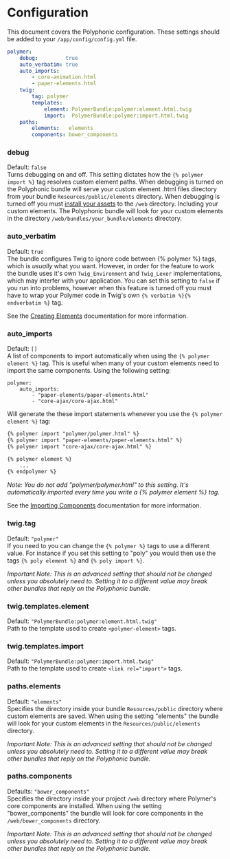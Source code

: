 # Configuration
This document covers the Polyphonic configuration. These settings should be added to your
`/app/config/config.yml` file.

```yml
polymer:
    debug:         true
    auto_verbatim: true
    auto_imports:
        - core-animation.html
        - paper-elements.html
    twig:
        tag: polymer
        templates:
            element: PolymerBundle:polymer:element.html.twig
            import:  PolymerBundle:polymer:import.html.twig
    paths:
        elements:   elements
        components: bower_components
```

### debug
Default: `false`  
Turns debugging on and off. This setting dictates how the `{% polymer import %}` tag resolves
custom element paths. When debugging is turned on the Polyphonic bundle will serve your
custom element .html files directory from your bundle `Resources/public/elements` directory. When
debugging is turned off you must
[install your assets](http://symfony.com/blog/new-in-symfony-2-6-smarter-assets-install-command)
to the `/web` directory. Including your custom elements. The Polyphonic bundle will look
for your custom elements in the directory `/web/bundles/your_bundle/elements` directory.


### auto_verbatim
Default: `true`  
The bundle configures Twig to ignore code between {% polymer %} tags, which is *usually* what you want.
However, in order for the feature to work the bundle uses it's own `Twig_Environment` and `Twig_Lexer`
implementations, which may interfer with your application. You can set this setting to `false` if you
run into problems, however when this feature is turned off you must have to wrap your Polymer code in
Twig's own `{% verbatim %}{% endverbatim %}` tag.

See the [Creating Elements](custom.md) documentation for more information.

### auto_imports
Default: `[]`  
A list of components to import automatically when using the `{% polymer element %}` tag.
This is useful when many of your custom elements need to import the same components. Using
the following setting:

```
polymer:
	auto_imports:
		- "paper-elements/paper-elements.html"
		- "core-ajax/core-ajax.html"
```

Will generate the these import statements whenever you use the `{% polymer element %}` tag:

```html
{% polymer import "polymer/polymer.html" %}
{% polymer import "paper-elements/paper-elements.html" %}
{% polymer import "core-ajax/core-ajax.html" %}

{% polymer element %}
	...
{% endpolymer %}
```

_Note: You do not add "polymer/polymer.html" to this setting. It's automatically
imported every time you write a {% polymer element %} tag._

See the [Importing Components](importing.md) documentation for more information.

### twig.tag
Default: `"polymer"`  
If you need to you can change the `{% polymer %}` tags to use a different value. For instance
if you set this setting to "poly" you would then use the tags `{% poly element %}` and
`{% poly import %}`.

_Important Note: This is an advanced setting that should not be changed unless you absolutely
need to. Setting it to a different value may break other bundles that reply on the
Polyphonic bundle._

### twig.templates.element
Default: `"PolymerBundle:polymer:element.html.twig"`  
Path to the template used to create `<polymer-element>` tags.

### twig.templates.import
Default: `"PolymerBundle:polymer:import.html.twig"`  
Path to the template used to create `<link rel="import">` tags.

### paths.elements
Default: `"elements"`  
Specifies the directory inside your bundle `Resources/public` directory where custom
elements are saved. When using the setting "elements" the bundle will look for your
custom elements in the `Resources/public/elements` directory.

_Important Note: This is an advanced setting that should not be changed unless you absolutely
need to. Setting it to a different value may break other bundles that reply on the
Polyphonic bundle._

### paths.components
Defaults: `"bower_components"`  
Specifies the directory inside your project `/web` directory where Polymer's core components
are installed.  When using the setting "bower_components" the bundle will look for
core components in the `/web/bower_components` directory.

_Important Note: This is an advanced setting that should not be changed unless you absolutely
need to. Setting it to a different value may break other bundles that reply on the
Polyphonic bundle._